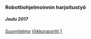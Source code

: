 ### Robottiohjelmoinnin harjoitustyö
##### Joulu 2017
[Suunnitelma](documentation/suunnitelma.md)
[Viikkoraportti 1](documentation/viikko1.md)

